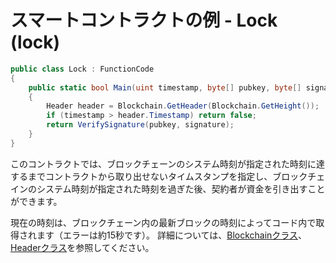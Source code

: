 # スマートコントラクトの例 - Lock (lock)

```c#
public class Lock : FunctionCode
{
    public static bool Main(uint timestamp, byte[] pubkey, byte[] signature)
    {
        Header header = Blockchain.GetHeader(Blockchain.GetHeight());
        if (timestamp > header.Timestamp) return false;
        return VerifySignature(pubkey, signature);
    }
}
```

このコントラクトでは、ブロックチェーンのシステム時刻が指定された時刻に達するまでコントラクトから取り出せないタイムスタンプを指定し、ブロックチェインのシステム時刻が指定された時刻を過ぎた後、契約者が資金を引き出すことができます。

現在の時刻は、ブロックチェーン内の最新ブロックの時刻によってコード内で取得されます（エラーは約15秒です）。 詳細については、[Blockchainクラス](../fw/dotnet/FRS/Blockchain.md)、[Headerクラス](../fw/dotnet/FRS/Header.md)を参照してください。
